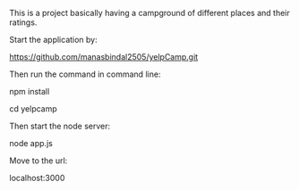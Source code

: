 This is a project basically having a campground of different places and their ratings.

Start the application by:

https://github.com/manasbindal2505/yelpCamp.git

Then run the command in command line:

npm install

cd yelpcamp

Then start the node server:

node app.js

Move to the url:

localhost:3000
